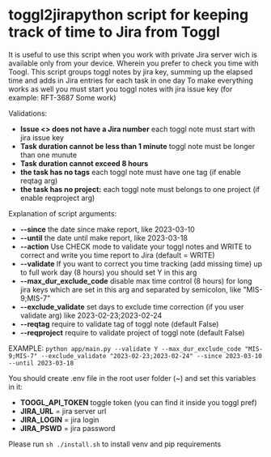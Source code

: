 # toggl2jirapython script for keeping track of time to Jira from Toggl
It is useful to use this script when you work with private Jira server wich is available only from your device. Wherein you prefer to check you time with Toogl. 
This script groups toggl notes by jira key, summing up the elapsed time and adds in Jira entries for each task in one day
To make everything works as well you must start you toggl notes with jira issue key (for example: RFT-3687 Some work)

Validations:
+ **Issue <> does not have a Jira number** each toggl note must start with jira issue key
+ **Task duration cannot be less than 1 minute** toggl note must be longer than one munute
+ **Task duration cannot exceed 8 hours** 
+ **the task has no tags** each toggl note must have one tag (if enable reqtag arg)
+ **the task has no project:** each toggl note must belongs to one project (if enable reqproject arg)


Explanation of script arguments:
+ **--since** the date since make report, like 2023-03-10
+ **--until** the date until make report, like 2023-03-18
+ **--action** Use CHECK mode to validate your toggl notes and WRITE to correct and write you time report to Jira (default = WRITE)
+ **--validate** If you want to correct you time tracking (add missing time) up to full work day (8 hours) you should set Y in this arg
+ **--max_dur_exclude_code** disable max time control (8 hours) for long jira keys which are set in this arg and separated by semicolon, like "MIS-9;MIS-7"
+ **--exclude_validate** set days to exclude time correction (if you user validate arg) like 2023-02-23;2023-02-24
+ **--reqtag** require to validate tag of toggl note (default False)
+ **--reqproject** require to validate project of toggl note (default False)

EXAMPLE:
```python app/main.py --validate Y --max_dur_exclude_code "MIS-9;MIS-7" --exclude_validate "2023-02-23;2023-02-24" --since 2023-03-10 --until 2023-03-18```

 You should create .env file in the root user folder (~) and set this variables in it:
+ **TOOGL_API_TOKEN** toggle token (you can find it inside you toggl pref)
+ **JIRA_URL** = jira server url
+ **JIRA_LOGIN** = jira login
+ **JIRA_PSWD** = jira password

Please run ```sh ./install.sh``` to install venv and pip requirements 